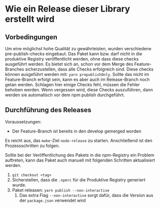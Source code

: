 # Wie ein Release dieser Library erstellt wird

## Vorbedingungen
Um eine möglichst hohe Qualität zu gewährleisten, wurden verschiedene pre-publish-checks eingebaut. Das Paket kann bzw. darf
nicht in die produktive Registry veröffentlicht werden, ohne dass diese checks ausgeführt werden.
Es bietet sich an, schon vor dem Merge des Feature-Branches sicherzustellen, dass alle Checks erfolgreich sind.
Diese checks können ausgeführt werden mit: `yarn prepublishOnly`.
Sollte das nicht im Feature-Branch erfolgt sein, kann es aber auch im Release-Branch noch getan werden.
Schlagen hier einige Checks fehl, müssen die Fehler behoben werden.
Wenn vergessen wird, diese Checks auszuführen, dann werden sie automatisch vor dem npm publish durchgeführt.

## Durchführung des Releases

Voraussetzungen:
* Der Feature-Branch ist bereits in den develop gemerged worden

Es reicht aus, das `make`-Ziel `node-release` zu starten. Anschließend ist den Prozessschritten zu folgen.

Sollte bei der Veröffentlichung des Pakets in die npm-Registry ein Problem auftreten, kann das Paket auch manuell mit
folgenden Schritten aktualisiert werden.

1. `git checkout <tag>`
1. Sicherstellen, dass die `.npmrc` für die Produktive Registry generiert wurde.
1. Paket releasen: `yarn publish --non-interactive`
    1. Das extra Flag `--non-interactive` sorgt dafür, dass die Version aus der `package.json` verwendet wird

